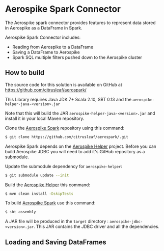 # Aerospike Spark Connector
The Aerospike spark connector provides features to represent data stored in Aerospike as a DataFrame in Spark.
 
Aerospike Spark Connector includes:
- Reading from Aerospike to a DataFrame
- Saving a DataFrame to Aerospike
- Spark SQL multiple filters pushed down to the Aerospike cluster

## How to build

The source code for this solution is available on GitHub at https://github.com/citrusleaf/aerospark/ 


This Library requires Java JDK 7+ Scala 2.10, SBT 0.13 and the `aerospike-helper-java-<version>.jar` 

Note that this will build the JAR `aerospike-helper-java-<version>.jar` and install it in your local Maven repository. 

Clone the [Aerospike Spark](https://github.com/citrusleaf/aerospark/.git) repository using this command:
```bash
$ git clone https://github.com/citrusleaf/aerospark/.git
```
Aerospike Spark depends on the [Aerospike Helper](https://github.com/aerospike-labs/aerospike-helper.git) project. Before you can build Aerospike JDBC you will need to add it's GitHub repository as a submodule. 

Update the submodule dependency for `aerospike-helper`:
```bash
$ git submodule update --init
```
Build the [Aerospike Helper](https://github.com/aerospike-labs/aerospike-helper.git) this command:
```bash
$ mvn clean install -DskipTests
```
To build [Aerospike Spark](https://github.com/citrusleaf/aerospark/.git) use this command:
```bash
$ sbt assembly
```
A JAR file will be produced in the `target` directory : `aerospike-jdbc-<version>.jar`. This JAR contains the JDBC driver and all the dependencies.

## Loading and Saving DataFrames 
